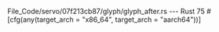File_Code/servo/07f213cb87/glyph/glyph_after.rs --- Rust
                                                                                                                                                            75 #[cfg(any(target_arch = "x86_64", target_arch = "aarch64"))]


